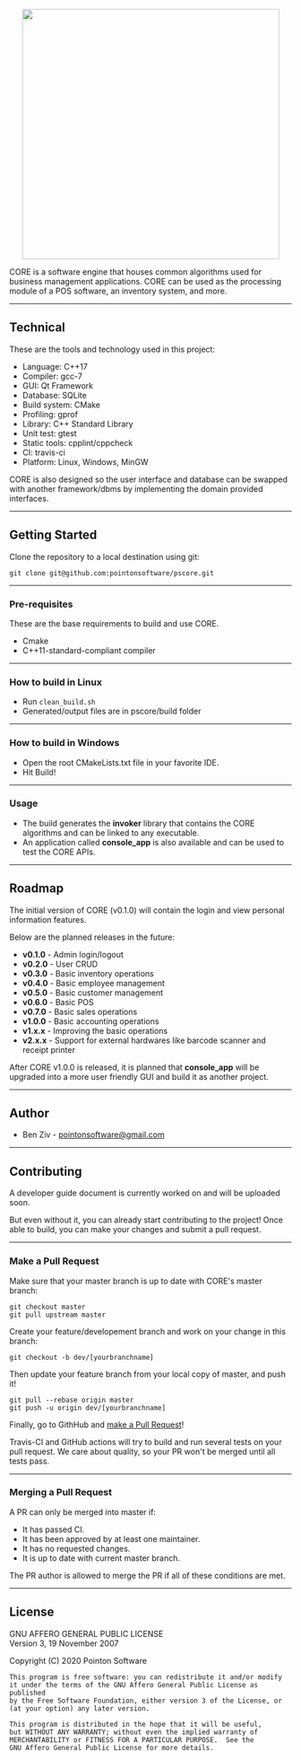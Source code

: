 
<p align="center">
  <img width="459" height="446" src="https://bit.ly/3kxZ6sj">
</p>

CORE is a software engine that houses common algorithms used for business management applications. CORE can be used as the processing module of a POS software, an inventory system, and more.

---

## Technical

These are the tools and technology used in this project:
- Language: C++17
- Compiler: gcc-7
- GUI: Qt Framework
- Database: SQLite
- Build system: CMake
- Profiling: gprof
- Library: C++ Standard Library
- Unit test: gtest
- Static tools: cpplint/cppcheck
- CI: travis-ci
- Platform: Linux, Windows, MinGW

CORE is also designed so the user interface and database can be swapped with another framework/dbms by implementing the domain provided interfaces.

---

## Getting Started

Clone the repository to a local destination using git:

`git clone git@github.com:pointonsoftware/pscore.git`

---

### Pre-requisites

These are the base requirements to build and use CORE.
 - Cmake
 - C++11-standard-compliant compiler

---

### How to build in Linux

- Run `clean_build.sh`
- Generated/output files are in pscore/build folder

---

### How to build in Windows

- Open the root CMakeLists.txt file in your favorite IDE.
- Hit Build!

---

### Usage

- The build generates the **invoker** library that contains the CORE algorithms and can be linked to any executable.
- An application called **console_app** is also available and can be used to test the CORE APIs.

---

## Roadmap

The initial version of CORE (v0.1.0) will contain the login and view personal information features.  

Below are the planned releases in the future:  

 - **v0.1.0** - Admin login/logout
 - **v0.2.0** - User CRUD
 - **v0.3.0** - Basic inventory operations
 - **v0.4.0** - Basic employee management
 - **v0.5.0** - Basic customer management
 - **v0.6.0** - Basic POS
 - **v0.7.0** - Basic sales operations
 - **v1.0.0** - Basic accounting operations
 - **v1.x.x** - Improving the basic operations  
 - **v2.x.x** - Support for external hardwares like barcode scanner and receipt printer

After CORE v1.0.0 is released, it is planned that **console_app** will be upgraded into a more user friendly GUI and build it as another project.

---

## Author
 - Ben Ziv - <pointonsoftware@gmail.com>

---

## Contributing

A developer guide document is currently worked on and will be uploaded soon.  
 
 But even without it, you can already start contributing to the project! Once able to build, you can make your changes and submit a pull request.

---

### Make a Pull Request

Make sure that your master branch is up to date with CORE's master branch:
```
git checkout master
git pull upstream master
```

Create your feature/developement branch and work on your change in this branch:
```
git checkout -b dev/[yourbranchname]
```

Then update your feature branch from your local copy of master, and push it!
```
git pull --rebase origin master
git push -u origin dev/[yourbranchname]
```

Finally, go to GithHub and [make a Pull Request](https://docs.github.com/en/github/collaborating-with-issues-and-pull-requests/creating-a-pull-request)!  

Travis-CI and GitHub actions will try to build and run several tests on your pull request. We care about quality, so your PR won't be merged until all tests pass.

---

### Merging a Pull Request

A PR can only be merged into master if:
 - It has passed CI.
 - It has been approved by at least one maintainer.
 - It has no requested changes.
 - It is up to date with current master branch.  

The PR author is allowed to merge the PR if all of these conditions are met.



---

## License

GNU AFFERO GENERAL PUBLIC LICENSE  
   Version 3, 19 November 2007  

   Copyright (C) 2020 Pointon Software  

    This program is free software: you can redistribute it and/or modify
    it under the terms of the GNU Affero General Public License as published
    by the Free Software Foundation, either version 3 of the License, or
    (at your option) any later version.

    This program is distributed in the hope that it will be useful,
    but WITHOUT ANY WARRANTY; without even the implied warranty of
    MERCHANTABILITY or FITNESS FOR A PARTICULAR PURPOSE.  See the
    GNU Affero General Public License for more details.